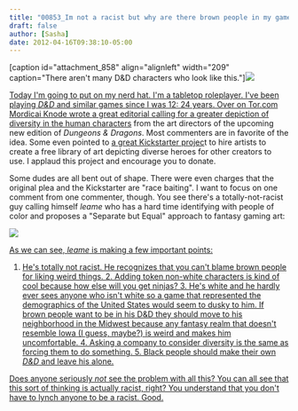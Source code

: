 ```yaml
---
title: "00853_Im not a racist but why are there brown people in my game"
draft: false
author: [Sasha]
date: 2012-04-16T09:38:10-05:00
---
```


[caption id="attachment_858" align="alignleft" width="209" caption="There aren't many D&amp;D characters who look like this."]<a href="http://www.morethanmen.org/wp-content/uploads/2012/04/Seelah.jpg">![](http://www.morethanmen.org/wp-content/uploads/2012/04/Seelah-209x300.jpg)

Today I'm going to put on my nerd hat. I'm a tabletop roleplayer. I've been playing _D&amp;D_ and similar games since I was 12: 24 years. Over on Tor.com Mordicai Knode wrote [a great editorial calling for a greater depiction of diversity in the human characters](http://www.tor.com/blogs/2012/04/a-modest-proposal-for-increased-diversity-in-dungeons-and-dragons) from the art directors of the upcoming new edition of _Dungeons &amp; Dragons_. Most commenters are in favorite of the idea. Some even pointed to [a great Kickstarter projec](http://www.kickstarter.com/projects/sarahdarkmagic/prismatic-art-collection)t to hire artists to create a free library of art depicting diverse heroes for other creators to use. I applaud this project and encourage you to donate.

Some dudes are all bent out of shape. There were even charges that the original plea and the Kickstarter are "race baiting". I want to focus on one comment from one commenter, though. You see there's a totally-not-racist guy calling himself _leame_ who has a hard time identifying with people of color and proposes a "Separate but Equal" approach to fantasy gaming art:

<a href="http://www.tor.com/blogs/2012/04/a-modest-proposal-for-increased-diversity-in-dungeons-and-dragons#252900">![](http://www.morethanmen.org/wp-content/uploads/2012/04/quote.jpg)

As we can see, _leame_ is making a few important points:

1. He's totally not racist. He recognizes that you can't blame brown people for liking weird things.
	2. Adding token non-white characters is kind of cool because how else will you get ninjas?
	3. He's white and he hardly ever sees anyone who isn't white so a game that represented the demographics of the United States would seem to dusky to him. If brown people want to be in his D&amp;D they should move to his neighborhood in the Midwest because any fantasy realm that doesn't resemble Iowa (I guess, maybe?) is weird and makes him uncomfortable.
	4. Asking a company to consider diversity is the same as forcing them to do something.
	5. Black people should make their own _D&amp;D_ and leave his alone.

Does anyone seriously _not_ see the problem with all this? You can all see that this sort of thinking is actually racist, right? You understand that you don't have to lynch anyone to be a racist. Good.
